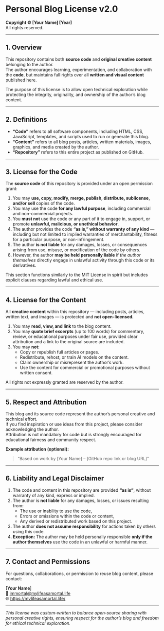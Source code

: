 # Personal Blog License v2.0  
**Copyright © [Your Name] [Year]**  
All rights reserved.

---

## 1. Overview

This repository contains both **source code** and **original creative content** belonging to the author.  
The author encourages learning, experimentation, and collaboration with the **code**, but maintains full rights over all **written and visual content** published here.

The purpose of this license is to allow open technical exploration while protecting the integrity, originality, and ownership of the author’s blog content.

---

## 2. Definitions

- **“Code”** refers to all software components, including HTML, CSS, JavaScript, templates, and scripts used to run or generate this blog.  
- **“Content”** refers to all blog posts, articles, written materials, images, graphics, and media created by the author.  
- **“Repository”** refers to this entire project as published on GitHub.

---

## 3. License for the Code

The **source code** of this repository is provided under an open permission grant:

1. You may **use, copy, modify, merge, publish, distribute, sublicense, and/or sell** copies of the code.  
2. You may use the code **for any lawful purpose**, including commercial and non-commercial projects.  
3. You **must not** use the code or any part of it to engage in, support, or promote **unlawful, malicious, or unethical behavior**.  
4. The author provides the code **“as is,” without warranty of any kind** — including but not limited to implied warranties of merchantability, fitness for a particular purpose, or non-infringement.  
5. The author **is not liable** for any damages, losses, or consequences arising from use, misuse, or modification of the code by others.  
6. However, the author **may be held personally liable** if *the author themselves* directly engage in unlawful activity through this code or its derivatives.  

This section functions similarly to the MIT License in spirit but includes explicit clauses regarding lawful and ethical use.

---

## 4. License for the Content

All **creative content** within this repository — including posts, articles, written text, and images — is protected and **not open-licensed**.

1. You may **read, view, and link** to the blog content.  
2. You may **quote brief excerpts** (up to 100 words) for commentary, review, or educational purposes under fair use, provided clear attribution and a link to the original source are included.  
3. You may **not**:
   - Copy or republish full articles or pages.  
   - Redistribute, rehost, or train AI models on the content.  
   - Claim ownership or misrepresent the author’s work.  
   - Use the content for commercial or promotional purposes without written consent.  

All rights not expressly granted are reserved by the author.

---

## 5. Respect and Attribution

This blog and its source code represent the author’s personal creative and technical effort.  
If you find inspiration or use ideas from this project, please consider acknowledging the author.  
Attribution is not mandatory for code but is strongly encouraged for educational fairness and community respect.

**Example attribution (optional):**  
> “Based on work by [Your Name] – [GitHub repo link or blog URL]”

---

## 6. Liability and Legal Disclaimer

1. The code and content in this repository are provided **“as is”**, without warranty of any kind, express or implied.  
2. The author is **not liable** for any damages, losses, or issues resulting from:
   - The use or inability to use the code,  
   - Errors or omissions within the code or content,  
   - Any derived or redistributed work based on this project.  
3. The author **does not assume responsibility** for actions taken by others using this code.  
4. **Exception:** The author may be held personally responsible **only if the author themselves** use the code in an unlawful or harmful manner.

---

## 7. Contact and Permissions

For questions, collaborations, or permission to reuse blog content, please contact:

**[Your Name]**  
📧 immortal@mylifeasamortal.life  
🌐 https://mylifeasamortal.life/

---

*This license was custom-written to balance open-source sharing with personal creative rights, ensuring respect for the author’s blog and freedom for ethical technical exploration.*
